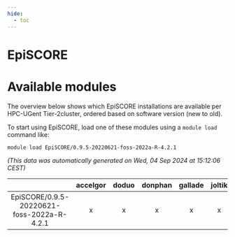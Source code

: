 ```yaml
---
hide:
  - toc
---
```


EpiSCORE
========

# Available modules


The overview below shows which EpiSCORE installations are available per HPC-UGent Tier-2cluster, ordered based on software version (new to old).

To start using EpiSCORE, load one of these modules using a `module load` command like:

```shell
module load EpiSCORE/0.9.5-20220621-foss-2022a-R-4.2.1
```

*(This data was automatically generated on Wed, 04 Sep 2024 at 15:12:06 CEST)*  

| |accelgor|doduo|donphan|gallade|joltik|shinx|skitty|
| :---: | :---: | :---: | :---: | :---: | :---: | :---: | :---: |
|EpiSCORE/0.9.5-20220621-foss-2022a-R-4.2.1|x|x|x|x|x|-|x|
